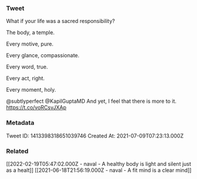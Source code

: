 ### Tweet
What if your life was a sacred responsibility?

The body, a temple.

Every motive, pure.

Every glance, compassionate.

Every word, true.

Every act, right.

Every moment, holy.

@subtlyperfect @KapilGuptaMD And yet, I feel that there is more to it. https://t.co/voRCsvJXAp

### Metadata
Tweet ID: 1413398318651039746
Created At: 2021-07-09T07:23:13.000Z

### Related
[[2022-02-19T05:47:02.000Z - naval - A healthy body is light and silent just as a healt]]
[[2021-06-18T21:56:19.000Z - naval - A fit mind is a clear mind]]

